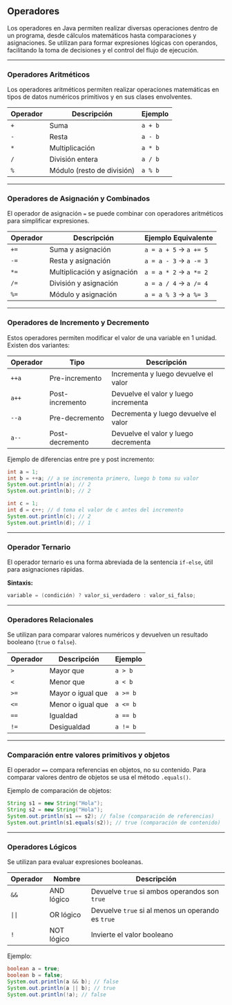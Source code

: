 ## Operadores

Los operadores en Java permiten realizar diversas operaciones dentro de un programa, desde cálculos matemáticos hasta comparaciones y asignaciones. Se utilizan para formar expresiones lógicas con operandos, facilitando la toma de decisiones y el control del flujo de ejecución.

---
### Operadores Aritméticos
Los operadores aritméticos permiten realizar operaciones matemáticas en tipos de datos numéricos primitivos y en sus clases envolventes. 

| Operador | Descripción | Ejemplo |
|----------|------------|---------|
| `+` | Suma | `a + b` |
| `-` | Resta | `a - b` |
| `*` | Multiplicación | `a * b` |
| `/` | División entera | `a / b` |
| `%` | Módulo (resto de división) | `a % b` |

---
### Operadores de Asignación y Combinados
El operador de asignación `=` se puede combinar con operadores aritméticos para simplificar expresiones.

| Operador | Descripción | Ejemplo Equivalente |
|----------|------------|------------------|
| `+=` | Suma y asignación | `a = a + 5` → `a += 5` |
| `-=` | Resta y asignación | `a = a - 3` → `a -= 3` |
| `*=` | Multiplicación y asignación | `a = a * 2` → `a *= 2` |
| `/=` | División y asignación | `a = a / 4` → `a /= 4` |
| `%=` | Módulo y asignación | `a = a % 3` → `a %= 3` |

---
### Operadores de Incremento y Decremento
Estos operadores permiten modificar el valor de una variable en 1 unidad. Existen dos variantes:

| Operador | Tipo | Descripción |
|----------|------|------------|
| `++a` | Pre-incremento | Incrementa y luego devuelve el valor |
| `a++` | Post-incremento | Devuelve el valor y luego incrementa |
| `--a` | Pre-decremento | Decrementa y luego devuelve el valor |
| `a--` | Post-decremento | Devuelve el valor y luego decrementa |

Ejemplo de diferencias entre pre y post incremento:
```java
int a = 1;
int b = ++a; // a se incrementa primero, luego b toma su valor
System.out.println(a); // 2
System.out.println(b); // 2

int c = 1;
int d = c++; // d toma el valor de c antes del incremento
System.out.println(c); // 2
System.out.println(d); // 1
```

---
### Operador Ternario
El operador ternario es una forma abreviada de la sentencia `if-else`, útil para asignaciones rápidas.

**Sintaxis:**
```java
variable = (condición) ? valor_si_verdadero : valor_si_falso;
```

---
### Operadores Relacionales
Se utilizan para comparar valores numéricos y devuelven un resultado booleano (`true` o `false`).

| Operador | Descripción | Ejemplo |
|----------|------------|---------|
| `>` | Mayor que | `a > b` |
| `<` | Menor que | `a < b` |
| `>=` | Mayor o igual que | `a >= b` |
| `<=` | Menor o igual que | `a <= b` |
| `==` | Igualdad | `a == b` |
| `!=` | Desigualdad | `a != b` |

---
### Comparación entre valores primitivos y objetos
El operador `==` compara referencias en objetos, no su contenido. Para comparar valores dentro de objetos se usa el método `.equals()`.

Ejemplo de comparación de objetos:
```java
String s1 = new String("Hola");
String s2 = new String("Hola");
System.out.println(s1 == s2); // false (comparación de referencias)
System.out.println(s1.equals(s2)); // true (comparación de contenido)
```

---
### Operadores Lógicos
Se utilizan para evaluar expresiones booleanas.

| Operador | Nombre     | Descripción                                       |
| -------- | ---------- | ------------------------------------------------- |
| `&&`     | AND lógico | Devuelve `true` si ambos operandos son `true`     |
| `\|\|`   | OR lógico  | Devuelve `true` si al menos un operando es `true` |
| `!`      | NOT lógico | Invierte el valor booleano                        |

Ejemplo:
```java
boolean a = true;
boolean b = false;
System.out.println(a && b); // false
System.out.println(a || b); // true
System.out.println(!a); // false
```

